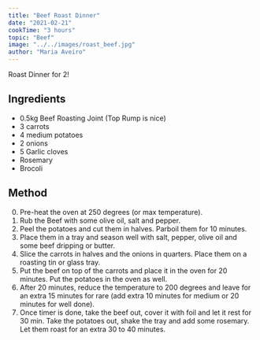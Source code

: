 ```yaml
---
title: "Beef Roast Dinner"
date: "2021-02-21"
cookTime: "3 hours"
topic: "Beef"
image: "../../images/roast_beef.jpg"
author: "Maria Aveiro"
---
```


Roast Dinner for 2!

## Ingredients

- 0.5kg Beef Roasting Joint (Top Rump is nice)
- 3 carrots
- 4 medium potatoes
- 2 onions
- 5 Garlic cloves
- Rosemary
- Brocoli

## Method

0. Pre-heat the oven at 250 degrees (or max temperature).
1. Rub the Beef with some olive oil, salt and pepper.
2. Peel the potatoes and cut them in halves. Parboil them for 10 minutes.
3. Place them in a tray and season well with salt, pepper, olive oil and some beef dripping or butter.
4. Slice the carrots in halves and the onions in quarters. Place them on a roasting tin or glass tray.
5. Put the beef on top of the carrots and place it in the oven for 20 minutes. Put the potatoes in the oven as well.
6. After 20 minutes, reduce the temperature to 200 degrees and leave for an extra 15 minutes for rare (add extra 10 minutes for medium or 20 minutes for well done). 
7. Once timer is done, take the beef out, cover it with foil and let it rest for 30 min. Take the potatoes out, shake the tray and add some rosemary. Let them roast for an extra 30 to 40 minutes.

